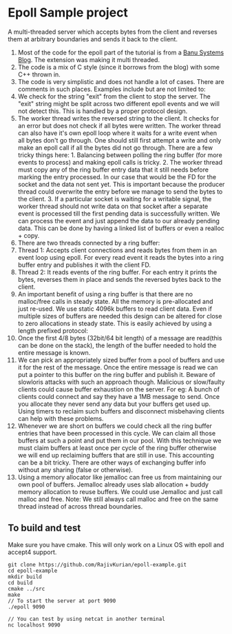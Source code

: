 Epoll Sample project
====================

A multi-threaded server which accepts bytes from the client and reverses them at arbitrary boundaries and sends it back to the client.

1.  Most of the code for the epoll part of the tutorial is from a [Banu Systems Blog](https://banu.com/blog/2/how-to-use-epoll-a-complete-example-in-c/). The extension was making it multi threaded.
2.  The code is a mix of C style (since it borrows from the blog) with some C++ thrown in.
3.  The code is very simplistic and does not handle a lot of cases. There are comments in such places. Examples include but are not limited to:
  1. We check for the string "exit" from the client to stop the server. The "exit" string might be split across two different epoll events and we will not detect this. This is handled by a proper protocol design.
  2.  The worker thread writes the reversed string to the client. It checks for an error but does not check if all bytes were written. The worker thread can also have it's own epoll loop where it waits for a write event when all bytes don't go through. One should still first attempt a write and only make an epoll call if all the bytes did not go through. There are a few tricky things here:
    1.  Balancing between polling the ring buffer (for more events to process) and making epoll calls is tricky.
    2.  The worker thread must copy any of the ring buffer entry data that it still needs before marking the entry processed. In our case that would be the FD for the socket and the data not sent yet. This is important because the producer thread could overwrite the entry before we manage to send the bytes to the client.
    3.  If a particular socket is waiting for a writable signal, the worker thread should not write data on that socket after a separate event is processed till the first pending data is successfully written. We can process the event and just append the data to our already pending data. This can be done by having a linked list of buffers or even a realloc + copy.
4.  There are two threads connected by a ring buffer:
  1.  Thread 1: Accepts client connections and reads bytes from them in an event loop using epoll. For every read event it reads the bytes into a ring buffer entry and publishes it with the client FD.
  2.  Thread 2: It reads events of the ring buffer. For each entry it prints the bytes, reverses them in place and sends the reversed bytes back to the client.
5.  An important benefit of using a ring buffer is that there are no malloc/free calls in steady state. All the memory is pre-allocated and just re-used. We use static 4096k buffers to read client data. Even if multiple sizes of buffers are needed this design can be altered for close to zero allocations in steady state. This is easily achieved by using a length prefixed protocol:
  1.   Once the first 4/8 bytes (32bit/64 bit length) of a message are read(this can be done on the stack), the length of the buffer needed to hold the entire message is known.
  2.  We can pick an appropriately sized buffer from a pool of buffers and use it for the rest of the message. Once the entire message is read we can put a pointer to this buffer on the ring buffer and publish it. Beware of slowloris attacks with such an approach though. Malicious or slow/faulty clients could cause buffer exhaustion on the server. For eg: A bunch of clients could connect and say they have a 1MB message to send. Once you allocate they never send any data but your buffers get used up. Using timers to reclaim such buffers and disconnect misbehaving clients can help with these problems.
  3.  Whenever we are short on buffers we could check all the ring buffer entries that have been processed in this cycle. We can claim all those buffers at such a point and put them in our pool. With this technique we must claim buffers at least once per cycle of the ring buffer otherwise we will end up reclaiming buffers that are still in use. This accounting can be a bit tricky. There are other ways of exchanging buffer info without any sharing (false or otherwise).
  4. Using a memory allocator like jemalloc can free us from maintaining our own pool of buffers. Jemalloc already uses slab allocation + buddy memory allocation to reuse buffers. We could use Jemalloc and just call malloc and free. Note: We still always call malloc and free on the same thread instead of across thread boundaries.

  To build and test
-------------------

  Make sure you have cmake. This will only work on a Linux OS with epoll and accept4 support.

    git clone https://github.com/RajivKurian/epoll-example.git
    cd epoll-example
    mkdir build
    cd build
    cmake ../src
    make
    // To start the server at port 9090
    ./epoll 9090

    // You can test by using netcat in another terminal
    nc localhost 9090




